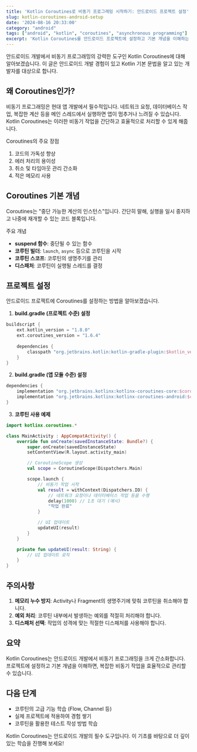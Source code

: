 ```yaml
---
title: 'Kotlin Coroutines로 비동기 프로그래밍 시작하기: 안드로이드 프로젝트 설정'
slug: kotlin-coroutines-android-setup
date: '2024-08-16 20:33:00'
category: "android"
tags: ["android", "kotlin", "coroutines", "asynchronous programming"]
excerpt: 'Kotlin Coroutines를 안드로이드 프로젝트에 설정하고 기본 개념을 이해하는 방법을 알아봅니다.'
---
```


안드로이드 개발에서 비동기 프로그래밍의 강력한 도구인 Kotlin Coroutines에 대해 알아보겠습니다. 이 글은 안드로이드 개발 경험이 있고 Kotlin 기본 문법을 알고 있는 개발자를 대상으로 합니다.

## 왜 Coroutines인가?

비동기 프로그래밍은 현대 앱 개발에서 필수적입니다. 네트워크 요청, 데이터베이스 작업, 복잡한 계산 등을 메인 스레드에서 실행하면 앱이 멈추거나 느려질 수 있습니다. Kotlin Coroutines는 이러한 비동기 작업을 간단하고 효율적으로 처리할 수 있게 해줍니다.

Coroutines의 주요 장점
1. 코드의 가독성 향상
2. 에러 처리의 용이성
3. 취소 및 타임아웃 관리 간소화
4. 적은 메모리 사용

## Coroutines 기본 개념

Coroutines는 "중단 가능한 계산의 인스턴스"입니다. 간단히 말해, 실행을 일시 중지하고 나중에 재개할 수 있는 코드 블록입니다.

주요 개념
- **suspend 함수**: 중단될 수 있는 함수
- **코루틴 빌더**: `launch`, `async` 등으로 코루틴을 시작
- **코루틴 스코프**: 코루틴의 생명주기를 관리
- **디스패처**: 코루틴이 실행될 스레드를 결정

## 프로젝트 설정

안드로이드 프로젝트에 Coroutines를 설정하는 방법을 알아보겠습니다.

1. **build.gradle (프로젝트 수준) 설정**

```gradle
buildscript {
    ext.kotlin_version = "1.8.0"
    ext.coroutines_version = "1.6.4"
    
    dependencies {
        classpath "org.jetbrains.kotlin:kotlin-gradle-plugin:$kotlin_version"
    }
}
```

2. **build.gradle (앱 모듈 수준) 설정**

```gradle
dependencies {
    implementation "org.jetbrains.kotlinx:kotlinx-coroutines-core:$coroutines_version"
    implementation "org.jetbrains.kotlinx:kotlinx-coroutines-android:$coroutines_version"
}
```

3. **코루틴 사용 예제**

```kotlin
import kotlinx.coroutines.*

class MainActivity : AppCompatActivity() {
    override fun onCreate(savedInstanceState: Bundle?) {
        super.onCreate(savedInstanceState)
        setContentView(R.layout.activity_main)

        // CoroutineScope 생성
        val scope = CoroutineScope(Dispatchers.Main)

        scope.launch {
            // 비동기 작업 시작
            val result = withContext(Dispatchers.IO) {
                // 네트워크 요청이나 데이터베이스 작업 등을 수행
                delay(1000) // 1초 대기 (예시)
                "작업 완료"
            }

            // UI 업데이트
            updateUI(result)
        }
    }

    private fun updateUI(result: String) {
        // UI 업데이트 로직
    }
}
```

## 주의사항

1. **메모리 누수 방지**: Activity나 Fragment의 생명주기에 맞춰 코루틴을 취소해야 합니다.
2. **예외 처리**: 코루틴 내부에서 발생하는 예외를 적절히 처리해야 합니다.
3. **디스패처 선택**: 작업의 성격에 맞는 적절한 디스패처를 사용해야 합니다.

## 요약

Kotlin Coroutines는 안드로이드 개발에서 비동기 프로그래밍을 크게 간소화합니다. 프로젝트에 설정하고 기본 개념을 이해하면, 복잡한 비동기 작업을 효율적으로 관리할 수 있습니다.

## 다음 단계

- 코루틴의 고급 기능 학습 (Flow, Channel 등)
- 실제 프로젝트에 적용하여 경험 쌓기
- 코루틴을 활용한 테스트 작성 방법 학습

Kotlin Coroutines는 안드로이드 개발의 필수 도구입니다. 이 기초를 바탕으로 더 깊이 있는 학습을 진행해 보세요!
